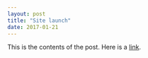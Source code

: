 ```yaml
---
layout: post
title: "Site launch"
date: 2017-01-21
---
```


This is the contents of the post. Here is a [link](http://github.com).
